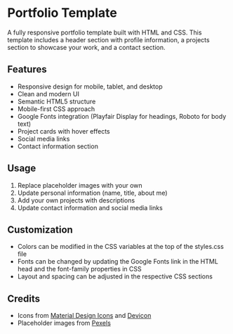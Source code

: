 # Portfolio Template

A fully responsive portfolio template built with HTML and CSS. This template includes a header section with profile information, a projects section to showcase your work, and a contact section.

## Features

- Responsive design for mobile, tablet, and desktop
- Clean and modern UI
- Semantic HTML5 structure
- Mobile-first CSS approach
- Google Fonts integration (Playfair Display for headings, Roboto for body text)
- Project cards with hover effects
- Social media links
- Contact information section

## Usage

1. Replace placeholder images with your own
2. Update personal information (name, title, about me)
3. Add your own projects with descriptions
4. Update contact information and social media links

## Customization

- Colors can be modified in the CSS variables at the top of the styles.css file
- Fonts can be changed by updating the Google Fonts link in the HTML head and the font-family properties in CSS
- Layout and spacing can be adjusted in the respective CSS sections

## Credits

- Icons from [Material Design Icons](https://materialdesignicons.com/) and [Devicon](https://devicon.dev/)
- Placeholder images from [Pexels](https://www.pexels.com/)